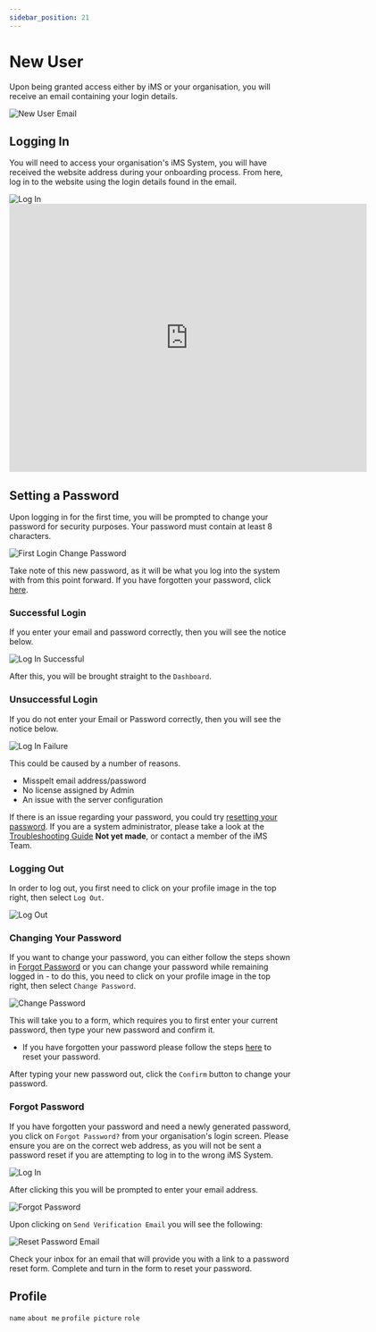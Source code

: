 ```yaml
---
sidebar_position: 21
---
```


# New User

Upon being granted access either by iMS or your organisation, you will receive an email containing your login details.

<img src="/img/DocImg/General Information/New_User/New_User_Email.png" alt="New User Email" class="center"/>

## Logging In 

You will need to access your organisation's iMS System, you will have received the website address during your onboarding process. From here, log in to the website using the login details found in the email. 

<img src="/img/DocImg/General Information/New_User/Log_In.png" alt="Log In" class="center"/>

<iframe width="640" height="480" src="https://www.youtube.com/embed/XjXiV300PNo?list=PLZbPtKnZa7PjntG5ikAj5YQUXzvaExmfE" title="YT Login" frameborder="0" allow="accelerometer; autoplay; clipboard-write; encrypted-media; gyroscope; picture-in-picture; fullscreen" allowfullscreen></iframe>

## Setting a Password

Upon logging in for the first time, you will be prompted to change your password for security purposes. Your password must contain at least 8 characters.

<img src="/img/DocImg/General Information/New_User/First_Time_Login_Change_Password.png" alt="First Login Change Password" class="center"/>

Take note of this new password, as it will be what you log into the system with from this point forward.
If you have forgotten your password, click [here][Forgot Password].

### Successful Login

If you enter your email and password correctly, then you will see the notice below.

<img src="/img/DocImg/General Information/New_User/Log_In_Successful.png" alt="Log In Successful" class="center"/>
 
After this, you will be brought straight to the `Dashboard`.

### Unsuccessful Login

If you do not enter your Email or Password correctly, then you will see the notice below.

<img src="/img/DocImg/General Information/New_User/Log_In_Failure.png" alt="Log In Failure" class="center"/>

This could be caused by a number of reasons.
+ Misspelt email address/password
+ No license assigned by Admin
+ An issue with the server configuration

If there is an issue regarding your password, you could try [resetting your password][Forgot Password]. If you are a system administrator, please take a look at the [Troubleshooting Guide][] **Not yet made**, or contact a member of the iMS Team.

### Logging Out

In order to log out, you first need to click on your profile image in the top right, then select `Log Out`.

<img src="/img/DocImg/General Information/New_User/Log_Out.png" alt="Log Out" class="center"/>

### Changing Your Password

If you want to change your password, you can either follow the steps shown in [Forgot Password][] or you can change your password while remaining logged in - to do this, you need to click on your profile image in the top right, then select `Change Password`. 

<img src="/img/DocImg/General Information/New_User/Change_Password.png" alt="Change Password" class="center"/>

This will take you to a form, which requires you to first enter your current password, then type your new password and confirm it.
+ If you have forgotten your password please follow the steps [here][Forgot Password] to reset your password.

After typing your new password out, click the `Confirm` button to change your password. 

### Forgot Password

If you have forgotten your password and need a newly generated password, you click on `Forgot Password?` from your organisation's login screen. Please ensure you are on the correct web address, as you will not be sent a password reset if you are attempting to log in to the wrong iMS System.

<img src="/img/DocImg/General Information/New_User/Log_In.png" alt="Log In" class="center"/>

 
After clicking this you will be prompted to enter your email address.

<img src="/img/DocImg/General Information/New_User/Forgot_Password.png" alt="Forgot Password" class="center"/>


Upon clicking on `Send Verification Email` you will see the following:

<img src="/img/DocImg/General Information/New_User/Reset_Password_Email.png" alt="Reset Password Email" class="center"/>


Check your inbox for an email that will provide you with a link to a password reset form. Complete and turn in the form to reset your password.

## Profile

`name`
`about me`
`profile picture`
`role`


[Forgot Password]: #forgot-password "#Forgot-Password"
[Troubleshooting Guide]: ../intro 